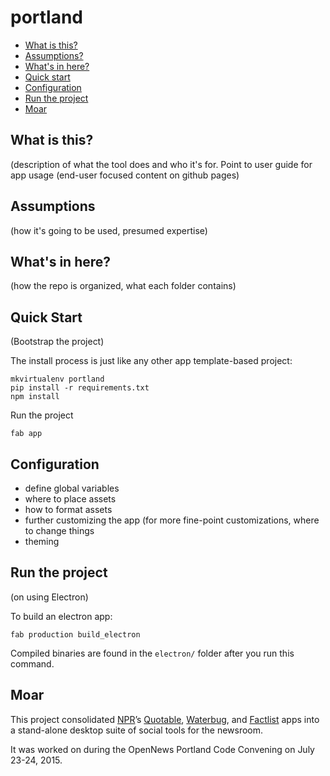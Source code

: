 portland
=============

* [What is this?](#what-is-this)
* [Assumptions?](#assumptions)
* [What's in here?](#what-is-in-here)
* [Quick start](#quick-start)
* [Configuration](#configuration)
* [Run the project](#run-the-project)
* [Moar](#moar)

What is this?
-------------

(description of what the tool does and who it's for. Point to user guide for app usage (end-user focused content on github pages)


Assumptions 
-------------

(how it's going to be used, presumed expertise)


What's in here?
-------------

(how the repo is organized, what each folder contains)


Quick Start
-------------
(Bootstrap the project)

The install process is just like any other app template-based project:

```
mkvirtualenv portland
pip install -r requirements.txt
npm install
```

Run the project
 
```
fab app
```


Configuration
-------------

- define global variables
- where to place assets
- how to format assets
- further customizing the app (for more fine-point customizations, where to change things
- theming

Run the project
-------------

(on using Electron)

To build an electron app:

```
fab production build_electron
```

Compiled binaries are found in the `electron/` folder after you run this command.

Moar
-------------

This project consolidated [NPR](https://github.com/nprapps/)’s [Quotable](https://github.com/nprapps/quotable), [Waterbug](https://github.com/nprapps/waterbug), and [Factlist](https://github.com/nprapps/factlist) apps into a stand-alone desktop suite of social tools for the newsroom. 

It was worked on during the OpenNews Portland Code Convening on July 23-24, 2015.






